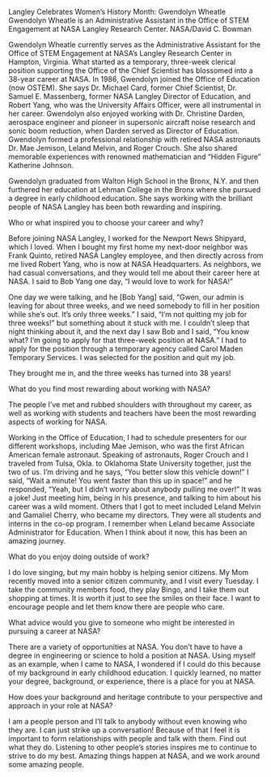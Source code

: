 Langley Celebrates Women’s History Month: Gwendolyn Wheatle 
 Gwendolyn Wheatle is an Administrative Assistant in the Office of STEM Engagement at NASA Langley Research Center. NASA/David C. Bowman

Gwendolyn Wheatle currently serves as the Administrative Assistant for the Office of STEM Engagement at NASA’s Langley Research Center in Hampton, Virginia. What started as a temporary, three-week clerical position supporting the Office of the Chief Scientist has blossomed into a 38-year career at NASA. In 1986, Gwendolyn joined the Office of Education (now OSTEM). She says Dr. Michael Card, former Chief Scientist, Dr. Samuel E. Massenberg, former NASA Langley Director of Education, and Robert Yang, who was the University Affairs Officer, were all instrumental in her career. Gwendolyn also enjoyed working with Dr. Christine Darden, aerospace engineer and pioneer in supersonic aircraft noise research and sonic boom reduction, when Darden served as Director of Education. Gwendolyn formed a professional relationship with retired NASA astronauts Dr. Mae Jemison, Leland Melvin, and Roger Crouch. She also shared memorable experiences with renowned mathematician and “Hidden Figure” Katherine Johnson.

Gwendolyn graduated from Walton High School in the Bronx, N.Y. and then furthered her education at Lehman College in the Bronx where she pursued a degree in early childhood education. She says working with the brilliant people of NASA Langley has been both rewarding and inspiring.

Who or what inspired you to choose your career and why?

Before joining NASA Langley, I worked for the Newport News Shipyard, which I loved. When I bought my first home my next-door neighbor was Frank Quinto, retired NASA Langley employee, and then directly across from me lived Robert Yang, who is now at NASA Headquarters. As neighbors, we had casual conversations, and they would tell me about their career here at NASA. I said to Bob Yang one day, “I would love to work for NASA!”

One day we were talking, and he [Bob Yang] said, “Gwen, our admin is leaving for about three weeks, and we need somebody to fill in her position while she’s out. It’s only three weeks.” I said, “I’m not quitting my job for three weeks!” but something about it stuck with me. I couldn’t sleep that night thinking about it, and the next day I saw Bob and I said, “You know what? I’m going to apply for that three-week position at NASA.” I had to apply for the position through a temporary agency called Carol Maden Temporary Services. I was selected for the position and quit my job.

They brought me in, and the three weeks has turned into 38 years!

What do you find most rewarding about working with NASA?

The people I’ve met and rubbed shoulders with throughout my career, as well as working with students and teachers have been the most rewarding aspects of working for NASA.

Working in the Office of Education, I had to schedule presenters for our different workshops, including Mae Jemison, who was the first African American female astronaut. Speaking of astronauts, Roger Crouch and I traveled from Tulsa, Okla. to Oklahoma State University together, just the two of us. I’m driving and he says, “You better slow this vehicle down!” I said, “Wait a minute! You went faster than this up in space!” and he responded, “Yeah, but I didn’t worry about anybody pulling me over!” It was a joke! Just meeting him, being in his presence, and talking to him about his career was a wild moment. Others that I got to meet included Leland Melvin and Gamaliel Cherry, who became my directors. They were all students and interns in the co-op program. I remember when Leland became Associate Administrator for Education. When I think about it now, this has been an amazing journey.

What do you enjoy doing outside of work?

I do love singing, but my main hobby is helping senior citizens. My Mom recently moved into a senior citizen community, and I visit every Tuesday. I take the community members food, they play Bingo, and I take them out shopping at times. It is worth it just to see the smiles on their face. I want to encourage people and let them know there are people who care.

What advice would you give to someone who might be interested in pursuing a career at NASA?

There are a variety of opportunities at NASA. You don’t have to have a degree in engineering or science to hold a position at NASA. Using myself as an example, when I came to NASA, I wondered if I could do this because of my background in early childhood education. I quickly learned, no matter your degree, background, or experience, there is a place for you at NASA.

How does your background and heritage contribute to your perspective and approach in your role at NASA?

I am a people person and I’ll talk to anybody without even knowing who they are. I can just strike up a conversation! Because of that I feel it is important to form relationships with people and talk with them. Find out what they do. Listening to other people’s stories inspires me to continue to strive to do my best. Amazing things happen at NASA, and we work around some amazing people.